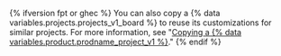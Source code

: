 {% ifversion fpt or ghec %}
You can also copy a
{% data variables.projects.projects_v1_board %} to reuse its customizations for similar projects. For more information, see "[Copying a {% data variables.product.prodname_project_v1 %}](/articles/copying-a-project-board)."
{% endif %}
